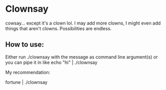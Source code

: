 # Clownsay

cowsay... except it's a clown lol. I may add more clowns, I might even add things that aren't clowns. Possibilities are endless.

## How to use:
Either run ./clownsay with the message as command line argument(s)
or you can pipe it in like echo "hi" | ./clownsay

My recommendation:

fortune | ./clownsay
